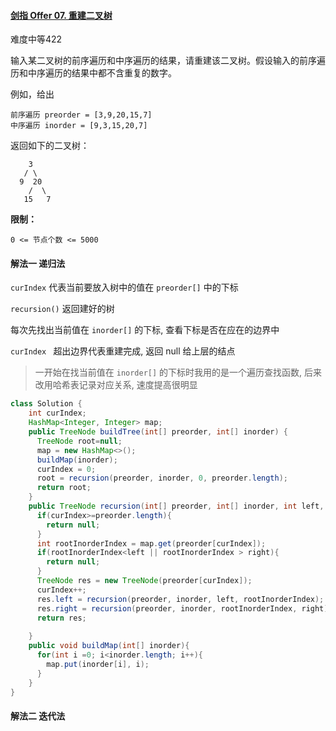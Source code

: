 #### [剑指 Offer 07. 重建二叉树](https://leetcode-cn.com/problems/zhong-jian-er-cha-shu-lcof/)

难度中等422

输入某二叉树的前序遍历和中序遍历的结果，请重建该二叉树。假设输入的前序遍历和中序遍历的结果中都不含重复的数字。

 

例如，给出

```
前序遍历 preorder = [3,9,20,15,7]
中序遍历 inorder = [9,3,15,20,7]
```

返回如下的二叉树：

```
    3
   / \
  9  20
    /  \
   15   7
```

 

**限制：**

```
0 <= 节点个数 <= 5000
```

#### 解法一 递归法

`curIndex` 代表当前要放入树中的值在 `preorder[]` 中的下标

`recursion()` 返回建好的树

每次先找出当前值在 `inorder[]` 的下标, 查看下标是否在应在的边界中

`curIndex ` 超出边界代表重建完成, 返回 null 给上层的结点

> 一开始在找当前值在 `inorder[]` 的下标时我用的是一个遍历查找函数, 后来改用哈希表记录对应关系, 速度提高很明显

```java
class Solution {
    int curIndex;
    HashMap<Integer, Integer> map;
    public TreeNode buildTree(int[] preorder, int[] inorder) {
      TreeNode root=null;
      map = new HashMap<>();
      buildMap(inorder);
      curIndex = 0;
      root = recursion(preorder, inorder, 0, preorder.length);
      return root;
    }
    public TreeNode recursion(int[] preorder, int[] inorder, int left, int right){
      if(curIndex>=preorder.length){
        return null;
      }
      int rootInorderIndex = map.get(preorder[curIndex]);
      if(rootInorderIndex<left || rootInorderIndex > right){
        return null;
      }
      TreeNode res = new TreeNode(preorder[curIndex]);
      curIndex++;
      res.left = recursion(preorder, inorder, left, rootInorderIndex);
      res.right = recursion(preorder, inorder, rootInorderIndex, right);
      return res;
      
    }
    public void buildMap(int[] inorder){
      for(int i =0; i<inorder.length; i++){
        map.put(inorder[i], i);
      }
    }
}
```

#### 解法二 迭代法